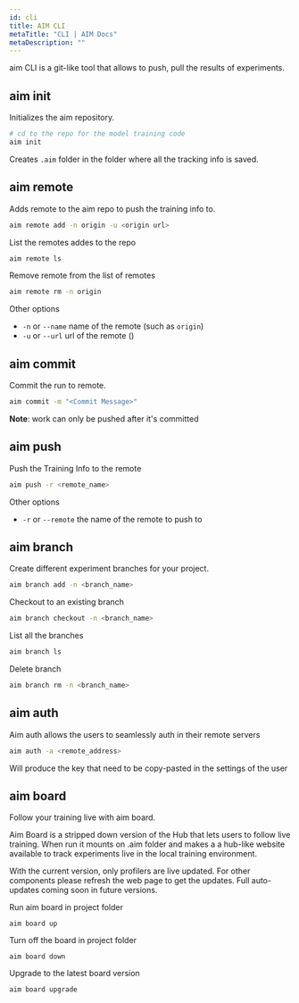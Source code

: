 ```yaml
---
id: cli
title: AIM CLI
metaTitle: "CLI | AIM Docs"
metaDescription: ""
---
```

aim CLI is a git-like tool that allows to push, pull the results of experiments.

## aim init
Initializes the aim repository.
```sh
# cd to the repo for the model training code
aim init
```
Creates `.aim` folder in the folder where all the tracking info is saved.

## aim remote
Adds remote to the aim repo to push the training info to.
```sh
aim remote add -n origin -u <origin url>
```
List the remotes addes to the repo
```sh
aim remote ls
```
Remove remote from the list of remotes
```sh
aim remote rm -n origin
```

Other options
- `-n` or `--name` name of the remote (such as `origin`)
- `-u` or `--url` url of the remote ()

## aim commit
Commit the run to remote.
```sh
aim commit -m "<Commit Message>"
```
**Note**: work can only be pushed after it's committed

## aim push
Push the Training Info to the remote
```sh
aim push -r <remote_name>
```
Other options
- `-r` or `--remote` the name of the remote to push to

## aim branch
Create different experiment branches for your project.
```sh
aim branch add -n <branch_name>
```
Checkout to an existing branch
```sh
aim branch checkout -n <branch_name>
```
List all the branches
```sh
aim branch ls
```
Delete branch
```sh
aim branch rm -n <branch_name>
```

## aim auth
Aim auth allows the users to seamlessly auth in their remote servers
```sh
aim auth -a <remote_address>
```
Will produce the key that need to be copy-pasted in the settings of the user


## aim board
Follow your training live with aim board.

Aim Board is a stripped down version of the Hub that lets users to follow live training.
When run it mounts on .aim folder and makes a a hub-like website available to track experiments live in the local training environment.

With the current version, only profilers are live updated. For other components please refresh the web page to get the updates. Full auto-updates coming soon in future versions.

Run aim board in project folder
```shell
aim board up
```
Turn off the board in project folder
```shell
aim board down
```
Upgrade to the latest board version
```shell
aim board upgrade
```